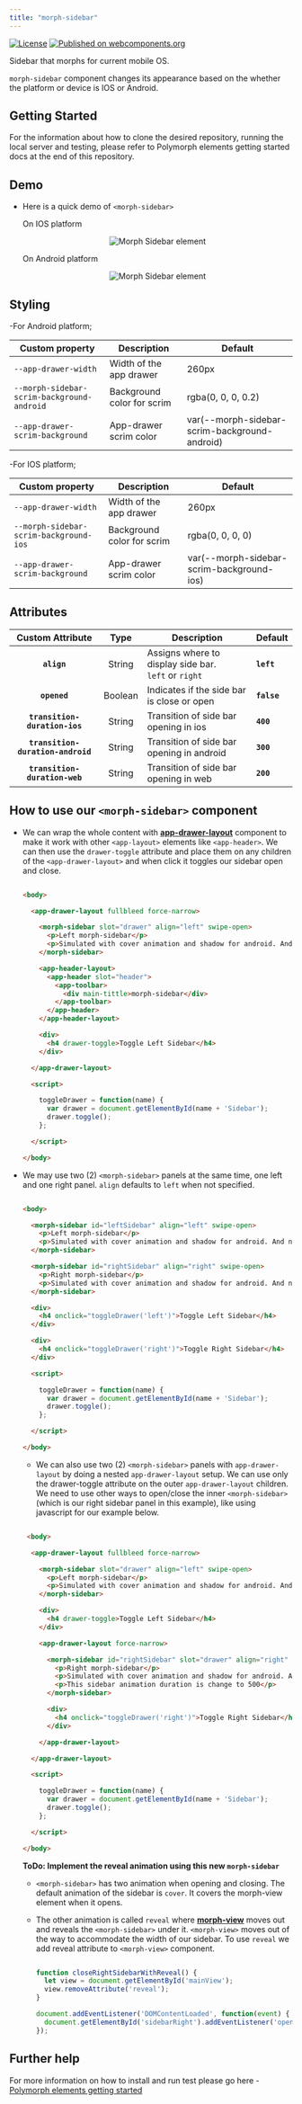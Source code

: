 ```yaml
---
title: "morph-sidebar"
---
```


[![License](https://img.shields.io/badge/License-Apache%202.0-blue.svg)](https://opensource.org/licenses/Apache-2.0) [![Published on webcomponents.org](https://img.shields.io/badge/webcomponents.org-published-blue.svg)](https://www.webcomponents.org/element/PolymerElements/paper-progress)

Sidebar that morphs for current mobile OS.

`morph-sidebar` component changes its appearance based on the whether the platform or device is IOS or Android.

## Getting Started

For the information about how to clone the desired repository, running the local server and testing, please refer to Polymorph elements getting started docs at the end of this repository.

## Demo

- Here is a quick demo of `<morph-sidebar>`

  <p>On IOS platform</p>

  <p align="center">
    <img src="/logos/poly-logo-3.png" alt="Morph Sidebar element" />
  </p>

  <p>On Android platform</p>

  <p align="center">
    <img src="/logos/poly-logo-1.png" alt="Morph Sidebar element" />
  </p>

## Styling

  -For Android platform;

  Custom property                  | Description                            | Default
  ---------------------------------|----------------------------------------|--------------------
  `--app-drawer-width`             | Width of the app drawer                | 260px
  `--morph-sidebar-scrim-background-android`  | Background color for scrim  | rgba(0, 0, 0, 0.2)
  `--app-drawer-scrim-background`       | App-drawer scrim color        | var(--morph-sidebar-scrim-background-android)

  -For IOS platform;

  Custom property                  | Description                            | Default
  ---------------------------------|----------------------------------------|--------------------
  `--app-drawer-width`             | Width of the app drawer                | 260px
  `--morph-sidebar-scrim-background-ios`  | Background color for scrim  | rgba(0, 0, 0, 0)
  `--app-drawer-scrim-background`       | App-drawer scrim color        | var(--morph-sidebar-scrim-background-ios)

## Attributes

  | Custom Attribute |   Type  | Description                                                                                                                      | Default     |
  |:----------------:|:-------:|----------------------------------------------------------------------------------------------------------------------------------|-------------|
  |  **`align`**  | String  | Assigns where to display side bar.<br> `left` or `right`| **`left`**  |
  |    **`opened`**   | Boolean | Indicates if the side bar is close or open | **`false`**      |
  |  **`transition-duration-ios`**  | String  | Transition of side bar opening in ios | **`400`**  |
  |    **`transition-duration-android`**   | String | Transition of side bar opening in android | **`300`**  |  
  |    **`transition-duration-web`**   | String | Transition of side bar opening in web | **`200`**  |   

## How to use our **`<morph-sidebar>`** component

- We can wrap the whole content with [**app-drawer-layout**][app-drawer-layout] component to make it work with other `<app-layout>` elements like `<app-header>`. We can then use the `drawer-toggle` attribute and place them on any children of the `<app-drawer-layout>` and when click it toggles our sidebar open and close.

    ```html

    <body>

      <app-drawer-layout fullbleed force-narrow>

        <morph-sidebar slot="drawer" align="left" swipe-open>
          <p>Left morph-sidebar</p>
          <p>Simulated with cover animation and shadow for android. And no shadow if iOS.</p>
        </morph-sidebar>

        <app-header-layout>
          <app-header slot="header">
            <app-toolbar>
              <div main-tittle>morph-sidebar</div>
            </app-toolbar>
          </app-header>
        </app-header-layout>

        <div>
          <h4 drawer-toggle>Toggle Left Sidebar</h4>
        </div>

      </app-drawer-layout>

      <script>

        toggleDrawer = function(name) {
          var drawer = document.getElementById(name + 'Sidebar');
          drawer.toggle();
        };

      </script>

    </body>

    ```

- We may use two (2) `<morph-sidebar>` panels at the same time, one left and one right panel. `align` defaults to `left` when not specified.

    ```html

    <body>

      <morph-sidebar id="leftSidebar" align="left" swipe-open>
        <p>Left morph-sidebar</p>
        <p>Simulated with cover animation and shadow for android. And no shadow if iOS.</p>
      </morph-sidebar>

      <morph-sidebar id="rightSidebar" align="right" swipe-open>
        <p>Right morph-sidebar</p>
        <p>Simulated with cover animation and shadow for android. And no shadow if iOS.</p>
      </morph-sidebar>

      <div>
        <h4 onclick="toggleDrawer('left')">Toggle Left Sidebar</h4>
      </div>

      <div>
        <h4 onclick="toggleDrawer('right')">Toggle Right Sidebar</h4>
      </div>

      <script>

        toggleDrawer = function(name) {
          var drawer = document.getElementById(name + 'Sidebar');
          drawer.toggle();
        };

      </script>

    </body>

    ```

  - We can also use two (2) `<morph-sidebar>` panels with `app-drawer-layout` by doing a nested `app-drawer-layout` setup. We can use only the drawer-toggle attribute on the outer `app-drawer-layout` children. We need to use other ways to open/close the inner `<morph-sidebar>` (which is our right sidebar panel in this example), like using javascript for our example below.

  ```html

   <body>

    <app-drawer-layout fullbleed force-narrow>

      <morph-sidebar slot="drawer" align="left" swipe-open>
        <p>Left morph-sidebar</p>
        <p>Simulated with cover animation and shadow for android. And no shadow if iOS.</p>
      </morph-sidebar>

      <div>
        <h4 drawer-toggle>Toggle Left Sidebar</h4>
      </div>

      <app-drawer-layout force-narrow>

        <morph-sidebar id="rightSidebar" slot="drawer" align="right" swipe-open transition-duration-ios="500">
          <p>Right morph-sidebar</p>
          <p>Simulated with cover animation and shadow for android. And no shadow if iOS.</p>
          <p>This sidebar animation duration is change to 500</p>
        </morph-sidebar>

        <div>
          <h4 onclick="toggleDrawer('right')">Toggle Right Sidebar</h2>
        </div>

      </app-drawer-layout>

    </app-drawer-layout>

    <script>

      toggleDrawer = function(name) {
        var drawer = document.getElementById(name + 'Sidebar');
        drawer.toggle();
      };

    </script>

  </body>

  ```

  **ToDo: Implement the reveal animation using this new `morph-sidebar`**

  - `<morph-sidebar>` has two animation when opening and closing. The default animation of the sidebar is `cover`. It covers the morph-view element when it opens.

  - The other animation is called `reveal` where [**morph-view**][Morph View] moves out and reveals the `<morph-sidebar>` under it. `<morph-view>` moves out of the way to accommodate the width of our sidebar. To use `reveal` we add reveal attribute to `<morph-view>` component.

    ```javascript

    function closeRightSidebarWithReveal() {
      let view = document.getElementById('mainView');
      view.removeAttribute('reveal');
    }

    document.addEventListener('DOMContentLoaded', function(event) {
      document.getElementById('sidebarRight').addEventListener('open-changed', closeRightSidebarWithReveal);
    });

    ```

[Morph View]: https://github.com/moduware/morph-view

[app-drawer-layout]: https://github.com/PolymerElements/app-layout/tree/master/app-drawer-layout

## Further help

For more information on how to install and run test please go here - [Polymorph elements getting started]

[Polymorph elements getting started]: https://github.com/moduware/polymorph-components/blob/master/INFO.md
